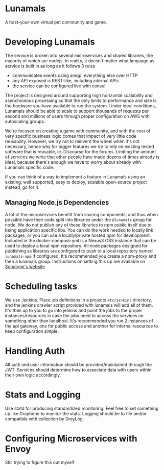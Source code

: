 # Lunamals

A host-your-own virtual pet community and game.

# Developing Lunamals

The service is broken into several microservices and shared libraries, the majority of which are nodejs.  In reality, it doesn't matter what language as service is built in as long as it follows 3 rules

- communicates events using amqp, everything else over HTTP
- any API exposed is REST-like, including internal APIs
- the service can be configured live with consul

The project is designed around supporting high horizontal scalability and asynchronous processing so that the only limits to performance and size is the hardware you have available to run the system.  Under ideal conditions, Lunamals should be able to scale to support thousands of requests per second and millions of users through proper configuration on AWS with autoscaling groups.

We're focused on creating a game with community, and with the cost of very specific business logic comes that impact of very little code reusability.  However, we try not to reinvent the wheel when it's not necessary, hence why for bigger features we try to rely on existing tested software that is reusable, ie. Discourse for the forums.  Limiting the amount of services we write that other people have made dozens of times already is ideal, because there's enough we have to worry about already with Lunamals specific code.  

If you can think of a way to implement a feature in Lunamals using an existing, well supported, easy to deploy, scalable open-source project instead, go for it.

## Managing Node.js Dependencies
A lot of the microservices benefit from sharing components, and thus when possible have their code split into libraries under the `@lunamals` group for node.  We do not publish any of these libraries to npm public itself due to being application specific libs.  You can do the work needed to locally link packages, or you can use a locally/private hosted npm for development.  Included in the docker-compose.yml is a Nexus3 OSS instance that can be used to deploy a local npm repository.  All node packages designed for publishing as libraries are configured to push to a local repository named `lunamals-npm` if configured.  It's recommended you create a npm-proxy and then a lunamals group.  Instructions on setting this up are available on [Sonatype's website](https://blog.sonatype.com/using-nexus-3-as-your-repository-part-2-npm-packages)

# Scheduling tasks

We use Jenkins.  Place job definitions in a projects `etc/jenkins` directory, and the jenkins crawler script provided with lunamals will add all of them.  It's then up to you to go into jenkins and point the jobs to the proper instances/resources in case the jobs need to access the services on something other than localhost.  It's recommended you run 2 instances of the api gateway, one for public access and another for internal resources to keep configuration simple.

# Handling Auth

All auth and user information should be provided/maintained through the JWT.  Services should determine how to associate data with users within their own logic accordingly.

# Stats and Logging

Use statd for producing standardized monitoring.  Feel free to set something up like Graphene to monitor the stats.  Logging should be to file and/or compatible with collection by GreyLog.

# Configuring Microservices with Envoy

Still trying to figure this out myself